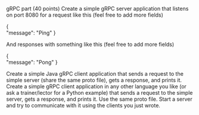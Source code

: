 gRPC part (40 points)
Create a simple gRPC server application that listens on port 8080 for a request like this (feel free to add more fields) 

{      
      "message": "Ping" 
 }

And responses with something like this (feel free to add more fields)

 {     
       "message": "Pong" 
 }


Create a simple Java gRPC client application that sends a request to the simple server (share the same proto file), gets a response, and prints it.
Create a simple gRPC client application in any other language you like (or ask a trainer/lector for a Python example) that sends a request to the simple server, gets a response, and prints it. Use the same proto file.
Start a server and try to communicate with it using the clients you just wrote.
